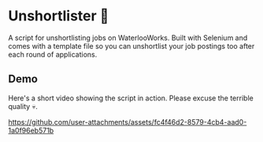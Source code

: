 # Unshortlister 🤖 
A script for unshortlisting jobs on WaterlooWorks. Built with Selenium and comes with a template file so you can unshortlist your job postings too after each round of applications.

## Demo
Here's a short video showing the script in action. Please excuse the terrible quality 💀.

https://github.com/user-attachments/assets/fc4f46d2-8579-4cb4-aad0-1a0f96eb571b
